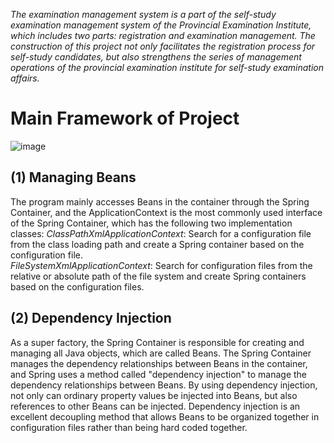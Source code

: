_The examination management system is a part of the self-study examination management system of the Provincial Examination Institute, which includes two parts: registration and examination management. The construction of this project not only facilitates the registration process for self-study candidates, but also strengthens the series of management operations of the provincial examination institute for self-study examination affairs._

# **Main Framework of Project**  
![image](https://github.com/user-attachments/assets/7219b63a-202c-4421-8c5f-0e9e2184dadb)  
## (1) Managing Beans  
  The program mainly accesses Beans in the container through the Spring Container, and the ApplicationContext is the most commonly used interface of the Spring Container, which has the following two implementation classes:
    _ClassPathXmlApplicationContext_: Search for a configuration file from the class loading path and create a Spring container based on the configuration file.  
    _FileSystemXmlApplicationContext_: Search for configuration files from the relative or absolute path of the file system and create Spring containers based on the configuration files.  
## (2) Dependency Injection  
  As a super factory, the Spring Container is responsible for creating and managing all Java objects, which are called Beans. The Spring Container manages the dependency relationships between Beans in the container, and Spring uses a method called "dependency injection" to manage the dependency relationships between Beans. By using dependency injection, not only can ordinary property values be injected into Beans, but also references to other Beans can be injected. Dependency injection is an excellent decoupling method that allows Beans to be organized together in configuration files rather than being hard coded together.
